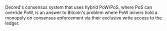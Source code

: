 Decred's consensus system that uses hybrid PoW/PoS, where PoS can override PoW, is an answer to Bitcoin's problem where PoW miners hold a monopoly on consensus enforcement via their exclusive write access to the ledger.
